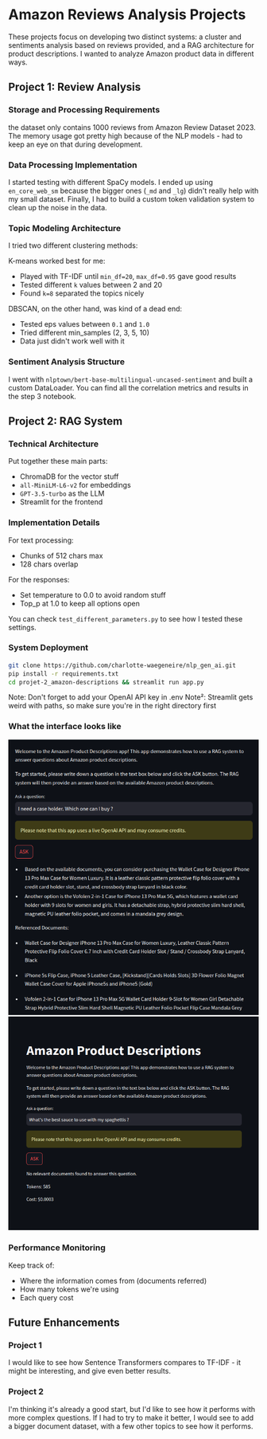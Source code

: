 # Amazon Reviews Analysis Projects

These projects focus on developing two distinct systems: a cluster and sentiments analysis based on reviews provided,
and a RAG architecture for product descriptions. I wanted to analyze Amazon product data in different ways.

## Project 1: Review Analysis

### Storage and Processing Requirements

the dataset only contains 1000 reviews from Amazon Review Dataset 2023. The memory usage got pretty high because of the
NLP models - had to keep an eye on that during development.

### Data Processing Implementation

I started testing with different SpaCy models. I ended up using `en_core_web_sm` because the bigger ones (`_md` and
`_lg`) didn't really help with my small dataset. Finally, I had to build a custom token validation system to clean up
the noise in the data.

### Topic Modeling Architecture

I tried two different clustering methods:

K-means worked best for me:

- Played with TF-IDF until `min_df=20`, `max_df=0.95` gave good results
- Tested different `k` values between 2 and 20
- Found `k=8` separated the topics nicely

DBSCAN, on the other hand, was kind of a dead end:

- Tested eps values between `0.1` and `1.0`
- Tried different min_samples (2, 3, 5, 10)
- Data just didn't work well with it

### Sentiment Analysis Structure

I went with `nlptown/bert-base-multilingual-uncased-sentiment` and built a custom DataLoader. You can find all the
correlation metrics and results in the step 3 notebook.

## Project 2: RAG System

### Technical Architecture

Put together these main parts:

- ChromaDB for the vector stuff
- `all-MiniLM-L6-v2` for embeddings
- `GPT-3.5-turbo` as the LLM
- Streamlit for the frontend

### Implementation Details

For text processing:

- Chunks of 512 chars max
- 128 chars overlap

For the responses:

- Set temperature to 0.0 to avoid random stuff
- Top_p at 1.0 to keep all options open

You can check `test_different_parameters.py` to see how I tested these settings.

### System Deployment

```bash
git clone https://github.com/charlotte-waegeneire/nlp_gen_ai.git
pip install -r requirements.txt
cd projet-2_amazon-descriptions && streamlit run app.py
```

Note: Don't forget to add your OpenAI API key in .env
Note²: Streamlit gets weird with paths, so make sure you're in the right directory first

### What the interface looks like

![Good answer](projet-2_amazon-descriptions/outputs/interface.png)
![Non relevant question](projet-2_amazon-descriptions/outputs/non_relevant_question.png)

### Performance Monitoring

Keep track of:

- Where the information comes from (documents referred)
- How many tokens we're using
- Each query cost

## Future Enhancements

### Project 1

I would like to see how Sentence Transformers compares to TF-IDF - it might be interesting, and give even better results.

### Project 2

I'm thinking it's already a good start, but I'd like to see how it performs with more complex questions. If I had to try
to make it better, I would see to add a bigger document dataset, with a few other topics to see how it performs.
